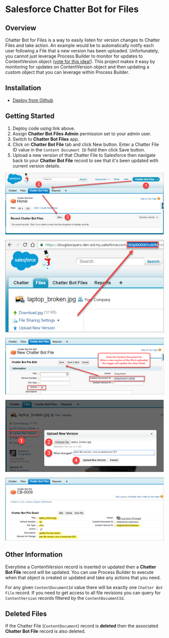Salesforce Chatter Bot for Files
================================

Overview
--------

Chatter Bot for Files is a way to easily listen for version changes to Chatter Files and take action.
An example would be to automatically notify each user following a File that a new version has been uploaded.
Unfortunately, you cannot just leverage Process Builder to monitor for updates to ContentVersion object ([vote for this idea!](https://success.salesforce.com/ideaView?id=0873A000000E35YQAS)).
This project makes it easy by monitoring for updates on ContentVersion object and then updating a custom object that you can leverage within Process Builder.


Installation
----------------------

* [Deploy from Github](https://githubsfdeploy.herokuapp.com)


Getting Started
----------------------

1. Deploy code using link above.
2. Assign **Chatter Bot Files Admin** permission set to your admin user.
3. Switch to **Chatter Bot Files** app.
4. Click on **Chatter Bot File** tab and click New button. Enter a Chatter File ID value in the `Content Document ID` field then click Save button.
5. Upload a new version of that Chatter File to Salesforce then navigate back to your **Chatter Bot File** record to see that it's been updated with current version details.

![screenshot](/images/chatter_bot_files_app.png)

![screenshot](/images/chatter_file_id.png)

![screenshot](/images/create_chatter_bot_file.png)

![screenshot](/images/upload_new_file_version.png)

![screenshot](/images/updated_chatter_bot_file.png)


Other Information
-----------------

Everytime a ContentVersion record is inserted or updated then a **Chatter Bot File** record will be updated.
You can use Process Builder to execute when that object is created or updated and take any actions that you need.

For any given `ContentDocumentId` value there will be exactly one `Chatter Bot File` record.
If you need to get access to all file revisions you can query for `ContentVersion` records filtered by the `ContentDocumentId`.


Deleted Files
-------------

If the Chatter File (`ContentDocument`) record is **deleted** then the associated **Chatter Bot File** record is also deleted.